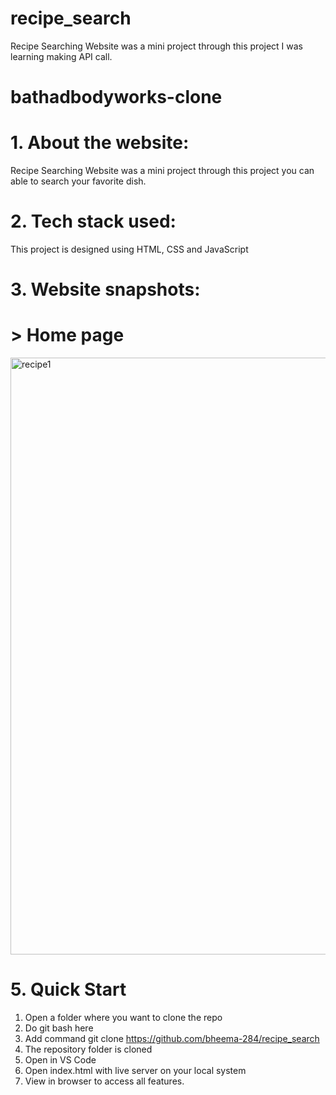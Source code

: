 # recipe_search
Recipe Searching Website was a mini project through this project I was learning making API call.  
# bathadbodyworks-clone
# 1. About the website:
Recipe Searching Website was a mini project through this project you can able to search your favorite dish.

# 2. Tech stack used:
This project is designed using HTML, CSS and JavaScript

# 3. Website snapshots:

# > Home page 
<img width="955" alt="recipe1" src="https://user-images.githubusercontent.com/96168073/160087068-b276f67a-9d19-479f-89e6-c5d218f0608d.PNG">


# 5. Quick Start
1. Open a folder where you want to clone the repo
2. Do git bash here
3. Add command git clone https://github.com/bheema-284/recipe_search
4. The repository folder is cloned
5. Open in VS Code
6. Open index.html with live server on your local system 
7. View in browser to access all features.
